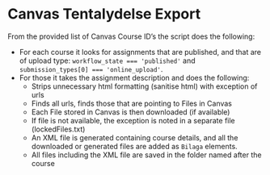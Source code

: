 # Canvas Tentalydelse Export
From the provided list of Canvas Course ID’s the script does the following:

- For each course it looks for assignments that are published, and that are of upload type: `workflow_state === 'published'` and `submission_types[0] === 'online_upload'`.
- For those it takes the assignment description and does the following:
	- Strips unnecessary html formatting (sanitise html) with exception of urls
	- Finds all urls, finds those that are pointing to Files in Canvas
	- Each File stored in Canvas is then downloaded (if available)
	- If file is not available, the exception is noted in a separate file (lockedFiles.txt)
	- An XML file is generated containing course details, and all the downloaded or generated files are added  as `Bilaga` elements.
	- All files including the XML file are saved in the folder named after the course
